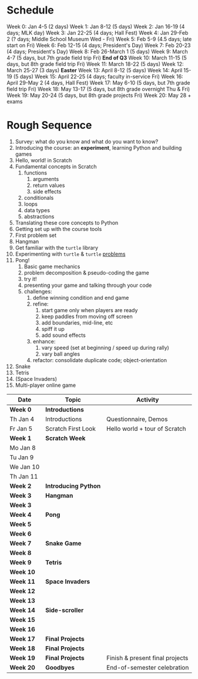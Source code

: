 # Schedule
Week 0: Jan 4-5 (2 days)
Week 1: Jan 8-12 (5 days)
Week 2: Jan 16-19 (4 days; MLK day)
Week 3: Jan 22-25 (4 days; Hall Fest)
Week 4: Jan 29-Feb 2 (? days; Middle School Museum Wed - Fri)
Week 5: Feb 5-9 (4.5 days; late start on Fri)
Week 6: Feb 12-15 (4 days; President's Day)
Week 7: Feb 20-23 (4 days; President's Day)
Week 8: Feb 26-March 1 (5 days)
Week 9: March 4-7 (5 days, but 7th grade field trip Fri)
**End of Q3**
Week 10: March 11-15 (5 days, but 8th grade field trip Fri)
Week 11: March 18-22 (5 days)
Week 12: March 25-27 (3 days)
**Easter**
Week 13: April 8-12 (5 days)
Week 14: April 15-19 (5 days)
Week 15: April 22-25 (4 days; faculty in-service Fri)
Week 16: April 29-May 2 (4 days, Hall Fest)
Week 17: May 6-10 (5 days, but 7th grade field trip Fri)
Week 18: May 13-17 (5 days, but 8th grade overnight Thu & Fri)
Week 19: May 20-24 (5 days, but 8th grade projects Fri)
Week 20: May 28 + exams

# Rough Sequence
1. Survey: what do you know and what do you want to know?
2. Introducing the course: an **experiment**, learning Python and building games
3. Hello, world! in Scratch
4. Fundamental concepts in Scratch
	1. functions
		1. arguments
		2. return values
		3. side effects 
	2. conditionals
	3. loops
	4. data types
	5. abstractions
5. Translating these core concepts to Python
6. Getting set up with the course tools
7. First problem set
8. Hangman
9. Get familiar with the `turtle` library
10. Experimenting with `turtle` & `turtle` [problems](https://pythonturtle.academy/)
11. Pong!
	1. Basic game mechanics
	2. problem decomposition & pseudo-coding the game
	3. try it!
	4. presenting your game and talking through your code
	5. challenges:
		1. define winning condition and end game
		2. refine:
			1. start game only when players are ready
			2. keep paddles from moving off screen
			3. add boundaries, mid-line, etc
			4. spiff it up
			5. add sound effects
		3. enhance:
			1. vary speed (set at beginning / speed up during rally)
			2. vary ball angles
		4. refactor: consolidate duplicate code; object-orientation
12. Snake
13. Tetris
14. (Space Invaders)
15. Multi-player online game

| Date | Topic | Activity |
| ---- | ----- | -------- |
| **Week 0** | **Introductions** | |
| Th Jan 4 | Introductions | Questionnaire, Demos |
| Fr Jan 5 | Scratch First Look | Hello world + tour of Scratch |
| **Week 1** | **Scratch Week** | |
| Mo Jan 8 | | |
| Tu Jan 9 | | |
| We Jan 10 | | |
| Th Jan 11 | | |
| **Week 2** | **Introducing Python** | |
| **Week 3** | **Hangman** | |
| **Week 3** | | |
| **Week 4** | **Pong** | |
| **Week 5** | | |
| **Week 6** | | |
| **Week 7** | **Snake Game** | |
| **Week 8** | | |
| **Week 9** | **Tetris** | |
| **Week 10** | | |
| **Week 11** | **Space Invaders** | |
| **Week 12** | | |
| **Week 13** | | |
| **Week 14** | **Side-scroller** | |
| **Week 15** | | |
| **Week 16** | | |
| **Week 17** | **Final Projects** | |
| **Week 18** | **Final Projects** | |
| **Week 19** | **Final Projects** | Finish & present final projects |
| **Week 20** | **Goodbyes** | End-of-semester celebration |
